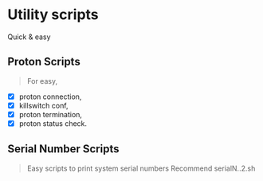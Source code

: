 # Utility scripts

Quick \& easy

## Proton Scripts

> For easy,
- [x] proton connection, 
- [x] killswitch conf, 
- [x] proton termination,
- [x] proton status check.

## Serial Number Scripts

> Easy scripts to print system serial numbers
> Recommend serialN..2.sh
